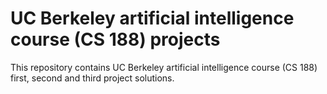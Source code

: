 # UC Berkeley artificial intelligence course (CS 188) projects
This repository contains UC Berkeley artificial intelligence course (CS 188) first, second and third project solutions.
